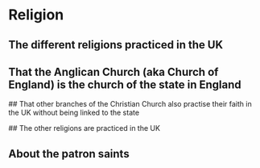 # Religion

## The different religions practiced in the UK

## That the Anglican Church (aka Church of England) is the church of the state in England

## That other branches of the Christian Church also practise their faith in the UK without being linked to the state

## The other religions are practiced in the UK

## About the patron saints

